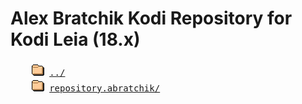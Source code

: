 
# Alex Bratchik Kodi Repository for Kodi Leia (18.x)
<pre>
    <img src="../icons/folder.gif" alt="[DIR]" > <a href="../">../</a>
    <img src="../icons/folder.gif" alt="[DIR]" > <a href="repository.abratchik/">repository.abratchik/</a>
</pre>
